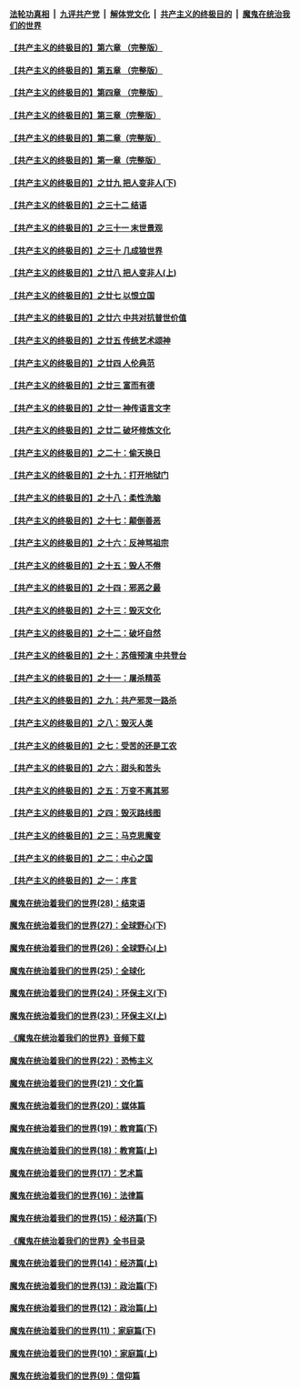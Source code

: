 ####  [法轮功真相](../../../../basic/blob/master/README.md?t=08230413) &nbsp;|&nbsp; [九评共产党](../../../../9ping.md/blob/master/README.md?t=08230413) &nbsp;|&nbsp; [解体党文化](../../../../jtdwh.md/blob/master/README.md?t=08230413)  &nbsp;|&nbsp; [共产主义的终极目的](../../../../gczydzjmd.md/blob/master/README.md?t=08230413) &nbsp;|&nbsp; [魔鬼在统治我们的世界](../../../../mgztzwmdsj.md/blob/master/README.md?t=08230413) 

#### [【共产主义的终极目的】第六章 （完整版）](../pages/nsc422/n11428913.md?t=08230413) 

#### [【共产主义的终极目的】第五章 （完整版）](../pages/nsc422/n11428912.md?t=08230413) 

#### [【共产主义的终极目的】第四章 （完整版）](../pages/nsc422/n11428907.md?t=08230413) 

#### [【共产主义的终极目的】第三章（完整版）](../pages/nsc422/n11428848.md?t=08230413) 

#### [【共产主义的终极目的】第二章（完整版）](../pages/nsc422/n11428831.md?t=08230413) 

#### [【共产主义的终极目的】第一章（完整版）](../pages/nsc422/n11417651.md?t=08230413) 

#### [【共产主义的终极目的】之廿九 把人变非人(下)](../pages/nsc422/n11344140.md?t=08230413) 

#### [【共产主义的终极目的】之三十二 结语](../pages/nsc422/n11360535.md?t=08230413) 

#### [【共产主义的终极目的】之三十一 末世景观](../pages/nsc422/n11351129.md?t=08230413) 

#### [【共产主义的终极目的】之三十 几成狼世界](../pages/nsc422/n11348280.md?t=08230413) 

#### [【共产主义的终极目的】之廿八 把人变非人(上)](../pages/nsc422/n11340492.md?t=08230413) 

#### [【共产主义的终极目的】之廿七 以恨立国](../pages/nsc422/n11336944.md?t=08230413) 

#### [【共产主义的终极目的】之廿六 中共对抗普世价值](../pages/nsc422/n11324785.md?t=08230413) 

#### [【共产主义的终极目的】之廿五 传统艺术颂神](../pages/nsc422/n11296396.md?t=08230413) 

#### [【共产主义的终极目的】之廿四 人伦典范](../pages/nsc422/n11296397.md?t=08230413) 

#### [【共产主义的终极目的】之廿三 富而有德](../pages/nsc422/n11283598.md?t=08230413) 

#### [【共产主义的终极目的】之廿一 神传语言文字](../pages/nsc422/n11263265.md?t=08230413) 

#### [【共产主义的终极目的】之廿二 破坏修炼文化](../pages/nsc422/n11245728.md?t=08230413) 

#### [【共产主义的终极目的】之二十：偷天换日](../pages/nsc422/n11238846.md?t=08230413) 

#### [【共产主义的终极目的】之十九：打开地狱门](../pages/nsc422/n11206376.md?t=08230413) 

#### [【共产主义的终极目的】之十八：柔性洗脑](../pages/nsc422/n11199994.md?t=08230413) 

#### [【共产主义的终极目的】之十七：颠倒善恶](../pages/nsc422/n11179782.md?t=08230413) 

#### [【共产主义的终极目的】之十六：反神骂祖宗](../pages/nsc422/n11166798.md?t=08230413) 

#### [【共产主义的终极目的】之十五：毁人不倦](../pages/nsc422/n11166792.md?t=08230413) 

#### [【共产主义的终极目的】之十四：邪恶之最](../pages/nsc422/n11150249.md?t=08230413) 

#### [【共产主义的终极目的】之十三：毁灭文化](../pages/nsc422/n11135227.md?t=08230413) 

#### [【共产主义的终极目的】之十二：破坏自然](../pages/nsc422/n11135214.md?t=08230413) 

#### [【共产主义的终极目的】之十：苏俄预演 中共登台](../pages/nsc422/n11118424.md?t=08230413) 

#### [【共产主义的终极目的】之十一：屠杀精英](../pages/nsc422/n11118442.md?t=08230413) 

#### [【共产主义的终极目的】之九：共产邪灵一路杀](../pages/nsc422/n11114139.md?t=08230413) 

#### [【共产主义的终极目的】之八：毁灭人类](../pages/nsc422/n11108503.md?t=08230413) 

#### [【共产主义的终极目的】之七：受苦的还是工农](../pages/nsc422/n11101809.md?t=08230413) 

#### [【共产主义的终极目的】之六：甜头和苦头](../pages/nsc422/n11096971.md?t=08230413) 

#### [【共产主义的终极目的】之五：万变不离其邪](../pages/nsc422/n11091285.md?t=08230413) 

#### [【共产主义的终极目的】之四：毁灭路线图](../pages/nsc422/n11086284.md?t=08230413) 

#### [【共产主义的终极目的】之三：马克思魔变](../pages/nsc422/n11061941.md?t=08230413) 

#### [【共产主义的终极目的】之二：中心之国](../pages/nsc422/n11047728.md?t=08230413) 

#### [【共产主义的终极目的】之一：序言](../pages/nsc422/n11086077.md?t=08230413) 

#### [魔鬼在统治着我们的世界(28)：结束语](../pages/nsc422/n10936246.md?t=08230413) 

#### [魔鬼在统治着我们的世界(27)：全球野心(下)](../pages/nsc422/n10928319.md?t=08230413) 

#### [魔鬼在统治着我们的世界(26)：全球野心(上)](../pages/nsc422/n10900318.md?t=08230413) 

#### [魔鬼在统治着我们的世界(25)：全球化](../pages/nsc422/n10788205.md?t=08230413) 

#### [魔鬼在统治着我们的世界(24)：环保主义(下)](../pages/nsc422/n10695307.md?t=08230413) 

#### [魔鬼在统治着我们的世界(23)：环保主义(上)](../pages/nsc422/n10688613.md?t=08230413) 

#### [《魔鬼在统治着我们的世界》音频下载](../pages/nsc422/n10635553.md?t=08230413) 

#### [魔鬼在统治着我们的世界(22)：恐怖主义](../pages/nsc422/n10614727.md?t=08230413) 

#### [魔鬼在统治着我们的世界(21)：文化篇](../pages/nsc422/n10597706.md?t=08230413) 

#### [魔鬼在统治着我们的世界(20)：媒体篇](../pages/nsc422/n10586579.md?t=08230413) 

#### [魔鬼在统治着我们的世界(19)：教育篇(下)](../pages/nsc422/n10564808.md?t=08230413) 

#### [魔鬼在统治着我们的世界(18)：教育篇(上)](../pages/nsc422/n10526970.md?t=08230413) 

#### [魔鬼在统治着我们的世界(17)：艺术篇](../pages/nsc422/n10499093.md?t=08230413) 

#### [魔鬼在统治着我们的世界(16)：法律篇](../pages/nsc422/n10485969.md?t=08230413) 

#### [魔鬼在统治着我们的世界(15)：经济篇(下)](../pages/nsc422/n10469975.md?t=08230413) 

#### [《魔鬼在统治着我们的世界》全书目录](../pages/nsc422/n10464261.md?t=08230413) 

#### [魔鬼在统治着我们的世界(14)：经济篇(上)](../pages/nsc422/n10457370.md?t=08230413) 

#### [魔鬼在统治着我们的世界(13)：政治篇(下)](../pages/nsc422/n10448270.md?t=08230413) 

#### [魔鬼在统治着我们的世界(12)：政治篇(上)](../pages/nsc422/n10444576.md?t=08230413) 

#### [魔鬼在统治着我们的世界(11)：家庭篇(下)](../pages/nsc422/n10440961.md?t=08230413) 

#### [魔鬼在统治着我们的世界(10)：家庭篇(上)](../pages/nsc422/n10435448.md?t=08230413) 

#### [魔鬼在统治着我们的世界(9)：信仰篇](../pages/nsc422/n10432159.md?t=08230413) 

